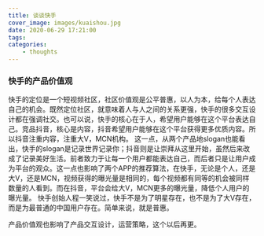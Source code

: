```yaml
---
title: 谈谈快手
cover_image: images/kuaishou.jpg
date: 2020-06-29 17:21:00
tags:
categories:
    - thoughts
---
```


### 快手的产品价值观
快手的定位是一个短视频社区，社区价值观是公平普惠，以人为本，给每个人表达自己的机会。既然定位社区，就意味着人与人之间的关系更强，快手的很多交互设计都在强调社交。也可以说，快手的核心在于人，希望用户能够在这个平台表达自己。竞品抖音，核心是内容，抖音希望用户能够在这个平台获得更多优质内容。所以抖音注重内容，注重大V，MCN机构。
这一点，从两个产品地slogan也能看出，快手的slogan是记录世界记录你；抖音则是让崇拜从这里开始，虽然后来改成了记录美好生活。前者致力于让每一个用户都能表达自己，而后者只是让用户成为平台的观众。这一点也影响了两个APP的推荐算法，在快手，无论是个人，还是大V，还是MCN，视频获得的曝光量是相同的，每个视频都有同等的机会被同样数量的人看到。而在抖音，平台会给大V，MCN更多的曝光量，降低个人用户的曝光量。
快手创始人程一笑说过，快手不是为了明星存在，也不是为了大V存在，而是为最普通的中国用户存在。简单来说，就是普惠。

产品价值观也影响了产品交互设计，运营策略，这个以后再更。
